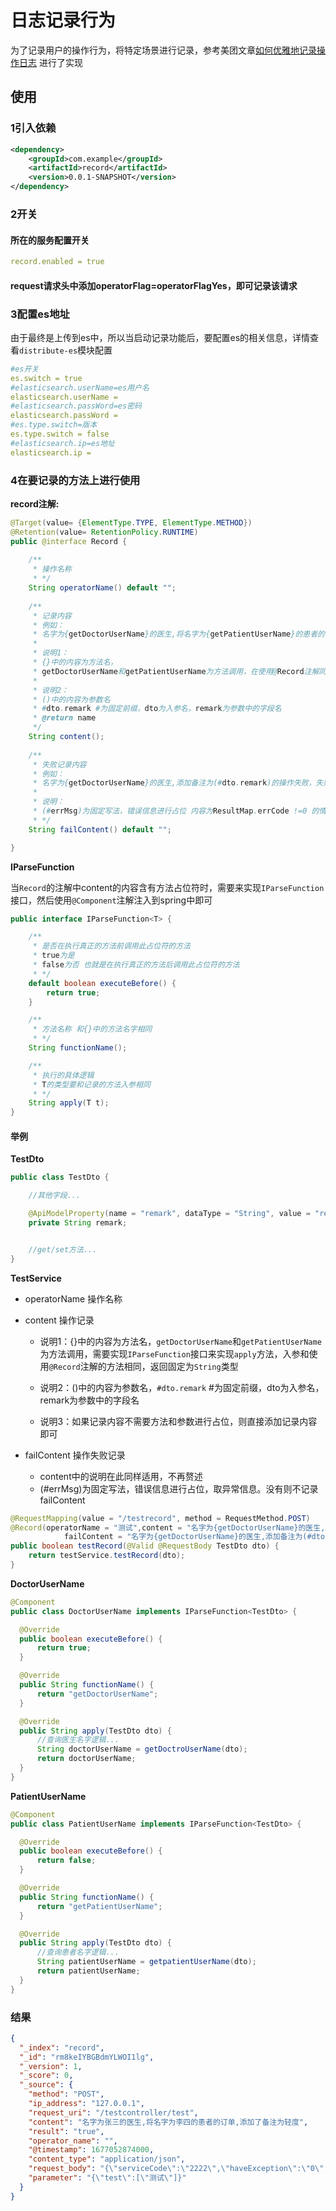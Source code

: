 # 日志记录行为
为了记录用户的操作行为，将特定场景进行记录，参考美团文章[如何优雅地记录操作日志](https://tech.meituan.com/2021/09/16/operational-logbook.html)
进行了实现
## 使用
### 1引入依赖
```xml
<dependency>
    <groupId>com.example</groupId>
    <artifactId>record</artifactId>
    <version>0.0.1-SNAPSHOT</version>
</dependency>
```
### 2开关
#### 所在的服务配置开关
```yml
record.enabled = true
```
#### request请求头中添加operatorFlag=operatorFlagYes，即可记录该请求
### 3配置es地址
由于最终是上传到es中，所以当启动记录功能后，要配置es的相关信息，详情查看`distribute-es`模块配置
```yml
#es开关
es.switch = true
#elasticsearch.userName=es用户名
elasticsearch.userName = 
#elasticsearch.passWord=es密码
elasticsearch.passWord = 
#es.type.switch=版本
es.type.switch = false
#elasticsearch.ip=es地址
elasticsearch.ip = 
```
### 4在要记录的方法上进行使用
**record注解:**
```java
@Target(value= {ElementType.TYPE, ElementType.METHOD})
@Retention(value= RetentionPolicy.RUNTIME)
public @interface Record {
    
    /**
     * 操作名称
     * */
    String operatorName() default "";
    
    /**
     * 记录内容 
     * 例如：
     * 名字为{getDoctorUserName}的医生,将名字为{getPatientUserName}的患者的订单,添加了备注为(#dto.remark)
     *
     * 说明1：
     * {}中的内容为方法名，
     * getDoctorUserName和getPatientUserName为方法调用，在使用@Record注解同一类中添加此方法，入参和使用@Record注解的方法相同，返回值必须为String类型
     *
     * 说明2：
     * ()中的内容为参数名
     * #dto.remark #为固定前缀，dto为入参名，remark为参数中的字段名
     * @return name
     */
    String content();
    
    /**
     * 失败记录内容
     * 例如：
     * 名字为{getDoctorUserName}的医生,添加备注为(#dto.remark)的操作失败，失败原因为(#errMsg)
     *
     * 说明：
     * (#errMsg)为固定写法，错误信息进行占位 内容为ResultMap.errCode !=0 的情况下 ResultMap.errMsg的信息
     * */
    String failContent() default "";

}
```
**IParseFunction**

当`Record`的注解中content的内容含有方法占位符时，需要来实现`IParseFunction`接口，然后使用`@Component`注解注入到spring中即可

```java
public interface IParseFunction<T> {

    /**
     * 是否在执行真正的方法前调用此占位符的方法
     * true为是
     * false为否 也就是在执行真正的方法后调用此占位符的方法
     * */
    default boolean executeBefore() {
        return true;
    }

    /**
     * 方法名称 和{}中的方法名字相同
     * */
    String functionName();

    /**
     * 执行的具体逻辑
     * T的类型要和记录的方法入参相同
     * */
    String apply(T t);
}
```
#### 举例

**TestDto**

```java
public class TestDto {

    //其他字段...

    @ApiModelProperty(name = "remark", dataType = "String", value = "remark", required = true)
    private String remark;


    //get/set方法...
}
```

**TestService**

- operatorName 操作名称

- content 操作记录

    - 说明1：{}中的内容为方法名，`getDoctorUserName`和`getPatientUserName`为方法调用，需要实现`IParseFunction`接口来实现`apply`方法，入参和使用`@Record`注解的方法相同，返回固定为`String`类型

    - 说明2：()中的内容为参数名，`#dto.remark` #为固定前缀，dto为入参名，remark为参数中的字段名

    - 说明3：如果记录内容不需要方法和参数进行占位，则直接添加记录内容即可

- failContent 操作失败记录

    - content中的说明在此同样适用，不再赘述
    - (#errMsg)为固定写法，错误信息进行占位，取异常信息。没有则不记录failContent

```java
@RequestMapping(value = "/testrecord", method = RequestMethod.POST)
@Record(operatorName = "测试",content = "名字为{getDoctorUserName}的医生,将名字为{getPatientUserName}的患者的订单,添加了备注为(#dto.remark)",
            failContent = "名字为{getDoctorUserName}的医生,添加备注为(#dto.remark)的操作失败，失败原因为(#errMsg)")
public boolean testRecord(@Valid @RequestBody TestDto dto) {
    return testService.testRecord(dto);
}
```

**DoctorUserName**

```java
@Component
public class DoctorUserName implements IParseFunction<TestDto> {

  @Override
  public boolean executeBefore() {
      return true;
  }

  @Override
  public String functionName() {
      return "getDoctorUserName";
  }

  @Override
  public String apply(TestDto dto) {
      //查询医生名字逻辑...
      String doctorUserName = getDoctroUserName(dto);
      return doctorUserName;
  }
}
```

**PatientUserName**

```java
@Component
public class PatientUserName implements IParseFunction<TestDto> {

  @Override
  public boolean executeBefore() {
      return false;
  }

  @Override
  public String functionName() {
      return "getPatientUserName";
  }

  @Override
  public String apply(TestDto dto) {
      //查询患者名字逻辑...
      String patientUserName = getpatientUserName(dto);
      return patientUserName;
  }
}
```

### 结果
```json
{
  "_index": "record",
  "_id": "rm8keIYBGBdmYLWOI1lg",
  "_version": 1,
  "_score": 0,
  "_source": {
    "method": "POST",
    "ip_address": "127.0.0.1",
    "request_uri": "/testcontroller/test",
    "content": "名字为张三的医生,将名字为李四的患者的订单,添加了备注为轻度",
    "result": "true",
    "operator_name": "",
    "@timestamp": 1677052874000,
    "content_type": "application/json",
    "request_body": "{\"serviceCode\":\"2222\",\"haveException\":\"0\",\"doctorUserName\":\"张三\",\"remark\":\"轻度\",\"plat\":\"2\",\"hospitalNo\":\"2222\",\"ocrAccountInfo\":\"1\",\"patientUserName\":\"李四\"}",
    "parameter": "{\"test\":[\"测试\"]}"
  }
}
```